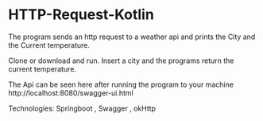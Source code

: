 # HTTP-Request-Kotlin
The program sends an http  request to a weather api and prints the City and the Current temperature.


Clone or download and run. Insert a city and the programs return the current temperature.

The Api can be seen here after running the program to your machine http://localhost:8080/swagger-ui.html

Technologies: Springboot , Swagger , okHttp
